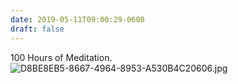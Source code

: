 ```yaml
---
date: 2019-05-11T09:00:29-0600
draft: false
---
```


100 Hours of Meditation. ![D8BE8EB5-8667-4964-8953-A530B4C20606.jpg](http://ianwhitney.micro.blog/uploads/2019/cc470562bb.jpg)

